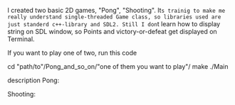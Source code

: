 I created two basic 2D games, "Pong", "Shooting".
It`s trainig to make me really understand single-threaded Game class,
so libraries used are just standerd c++-library and SDL2.
Still I don`t learn how to display string on SDL window, so Points and victory-or-defeat get displayed on Terminal.

If you want to play one of two, run this code

cd "path/to"/Pong_and_so_on/"one of them you want to play"/
make
./Main

description
Pong:


Shooting:

